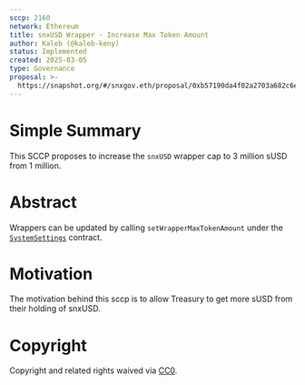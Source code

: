 ```yaml
---
sccp: 2160
network: Ethereum
title: snxUSD Wrapper - Increase Max Token Amount
author: Kaleb (@kaleb-keny)
status: Implemented
created: 2025-03-05
type: Governance
proposal: >-
  https://snapshot.org/#/snxgov.eth/proposal/0xb57190da4f02a2703a682c6ebff912308390d81fd478b7077c52ab1499b6ff99
---
```


# Simple Summary

This SCCP proposes to increase the `snxUSD` wrapper cap to 3 million sUSD from 1 million.

# Abstract

Wrappers can be updated by calling `setWrapperMaxTokenAmount` under the [`SystemSettings`](https://etherscan.io/address/0x202ae40Bed1640b09e2AF7aC5719D129A498B7C8#writeContract) contract. 

# Motivation

The motivation behind this sccp is to allow Treasury to get more sUSD from their holding of snxUSD.

# Copyright

Copyright and related rights waived via [CC0](https://creativecommons.org/publicdomain/zero/1.0/).


